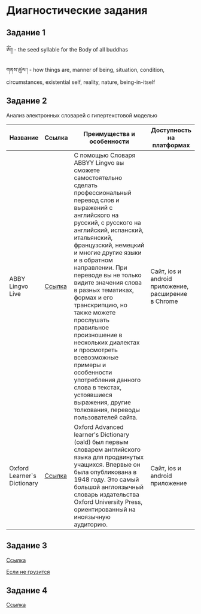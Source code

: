 # Диагностические задания

## Задание 1
&#x0F00;&#x0F0E; - the seed syllable for the Body of all buddhas

&#x0F42;&#x0F53;&#x0F66;&#x0F0B;&#x0F5A;&#x0F74;&#x0F63;&#x0F0C;&#x0F0D; - how things are, manner of being, situation, condition, circumstances, existential self, reality, nature, being-in-itself

## Задание 2

Анализ электронных словарей с гипертекстовой моделью


| Название                    | Ссылка                                                | Преимущества и особенности                                                                                                                                                                                                                                                                                                                                                                                                                   | Доступность на платформах                           |
|-----------------------------|-------------------------------------------------------|----------------------------------------------------------------------------------------------------------------------------------------------------------------------------------------------------------------------------------------------------------------------------------------------------------------------------------------------------------------------------------------------------------------------------------------------|-----------------------------------------------------|
| ABBY Lingvo Live            | [Ссылка](https://www.lingvolive.com/en-us)            | С помощью Словаря ABBYY Lingvo вы сможете самостоятельно сделать профессиональный перевод слов и выражений с английского на русский, с русского на английский, испанский, итальянский, французский, немецкий и многие другие языки и в обратном направлении. При переводе вы не только видите значения слова в разных тематиках, формах и его транскрипцию, но также можете прослушать правильное произношение в нескольких диалектах и просмотреть всевозможные примеры и особенности употребления данного слова в текстах, устоявшиеся выражения, другие толкования, переводы пользователей сайта. | Сайт, ios и android приложение, расширение в Chrome |
| Oxford Learner`s Dictionary | [Ccылка](https://www.oxfordlearnersdictionaries.com/) | Oxford Advanced learner's Dictionary (oald) был первым словарем английского языка для продвинутых учащихся. Впервые он была опубликована в 1948 году. Это самый большой англоязычный словарь издательства Oxford University Press, ориентированный на иноязычную аудиторию.                    | Сайт, ios и android приложение                      |

## Задание 3
[Ссылка](https://repl.it/join/ubqewzll-daniillitvochen)

[Если не грузится](https://github.com/DaniilLitvochenko/itinlanguage/blob/main/%D0%97%D0%B0%D0%B4%D0%B0%D0%BD%D0%B8%D0%B5%203.html)

## Задание 4
[Ссылка](https://github.com/DaniilLitvochenko/itinlanguage/blob/main/Task4.gif)
